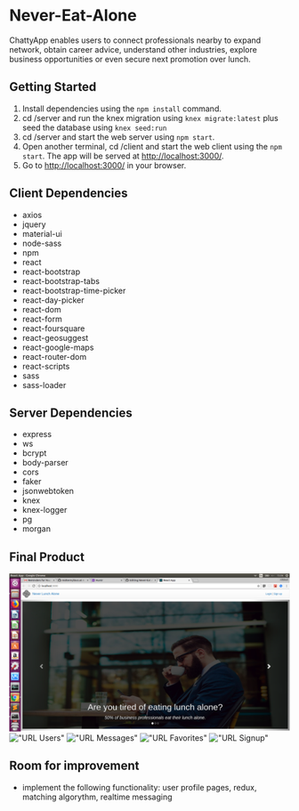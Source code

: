 # Never-Eat-Alone

ChattyApp enables users to connect professionals nearby to expand network, obtain career advice, understand other industries, explore business opportunities or even secure next promotion over lunch.

## Getting Started

1. Install dependencies using the `npm install` command.
2. cd /server and run the knex migration using `knex migrate:latest` plus seed the database using `knex seed:run`
3. cd /server and start the web server using `npm start`.
4. Open another terminal, cd /client and start the web client using the `npm start`. The app will be served at <http://localhost:3000/>.
5. Go to <http://localhost:3000/> in your browser.

## Client Dependencies

- axios
- jquery
- material-ui
- node-sass
- npm
- react
- react-bootstrap
- react-bootstrap-tabs
- react-bootstrap-time-picker
- react-day-picker
- react-dom
- react-form
- react-foursquare
- react-geosuggest
- react-google-maps
- react-router-dom
- react-scripts
- sass
- sass-loader

## Server Dependencies

- express
- ws
- bcrypt
- body-parser
- cors
- faker
- jsonwebtoken
- knex
- knex-logger
- pg
- morgan

## Final Product

!["URL Homepage"](https://github.com/Kirapan/Never-Eat-Alone/blob/master/docs/Home.png?raw=true)
!["URL Users"](https://github.com/Kirapan/Never-Eat-Alone/docs/Find.png?raw=true)
!["URL Messages"](https://github.com/Kirapan/Never-Eat-Alone/docs/Messages.png?raw=true)
!["URL Favorites"](https://github.com/Kirapan/Never-Eat-Alone/docs/Favorites.png?raw=true)
!["URL Signup"](https://github.com/Kirapan/Never-Eat-Alone/docs/Signup.png?raw=true)

## Room for improvement

- implement the following functionality: user profile pages, redux, matching algorythm, realtime messaging
